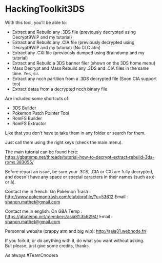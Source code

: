 # HackingToolkit3DS

With this tool, you'll be able to:
- Extract and Rebuild any .3DS file (previously decrypted using Decrypt9WIP and my tutorial)
- Extract and Rebuild any .CIA file (previously decrypted using Decrypt9WIP and my tutorial) (No DLC atm)
- Extract any .CXI file (previously dumped using Braindump and my tutorial)
- Extract and Rebuild a 3DS banner filer (shown on the 3DS home menu)
- Mass Decrypt and Mass Rebuild any .3DS and .CIA files in the same time. Yes, sir.
- Extract any ncch partition from a .3DS decrypted file (Soon CIA support too)
- Extract datas from a decrypted ncch binary file


Are included some shortcuts of:
- 3DS Builder
- Pokemon Patch Pointer Tool
- RomFS Builder
- RomFS Extractor

<p>Like that you don't have to take them in any folder or search for them.</p>
<p>Just call them using the right keys (check the main menu).</p>

The main tutorial can be found here:  
https://gbatemp.net/threads/tutorial-how-to-decrypt-extract-rebuild-3ds-roms.383055/

Before report an issue, be sure your .3DS, .CIA or CXI are fully decrypted, and doesn't have any space or special caracters in their names (such as é or à).

Contact me in french:
On Pokémon Trash : http://www.pokemontrash.com/club/profile/?u=53612
Email : shanon.mathet@gmail.com

Contact me in english:
On GBA Temp : https://gbatemp.net/members/asia81.356294/
Email : shanon.mathet@gmail.com

Personnal website (crappy atm and big wip):
http://asia81.webnode.fr/

If you fork it, or do anything with it, do what you want without asking.  
But please, just give some credits, thanks.

As always #TeamOnodera
